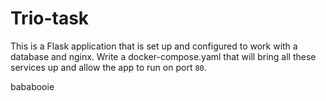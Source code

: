 # Trio-task

This is a Flask application that is set up and configured to work with a database and nginx. Write a docker-compose.yaml that will bring all these services up and allow the app to run on port `80`.

bababooie